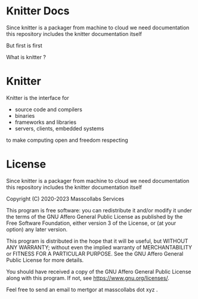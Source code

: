 # Knitter Docs

Since knitter is a packager from machine to cloud we need documentation this repository includes the knitter documentation itself

But first is first

What is knitter ?

# Knitter

Knitter is the interface for

* source code and compilers
* binaries
* frameworks and libraries
* servers, clients, embedded systems

to make computing open and freedom respecting

# License

Since knitter is a packager from machine to cloud we need documentation this repository includes the knitter documentation itself

Copyright (C) 2020-2023  Masscollabs Services

This program is free software: you can redistribute it and/or modify
it under the terms of the GNU Affero General Public License as published
by the Free Software Foundation, either version 3 of the License, or
(at your option) any later version.

This program is distributed in the hope that it will be useful,
but WITHOUT ANY WARRANTY; without even the implied warranty of
MERCHANTABILITY or FITNESS FOR A PARTICULAR PURPOSE.  See the
GNU Affero General Public License for more details.

You should have received a copy of the GNU Affero General Public License
along with this program.  If not, see <https://www.gnu.org/licenses/>.

Feel free to send an email to mertgor at masscollabs dot xyz .


